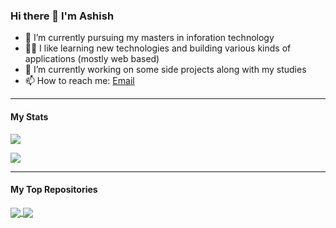 ### Hi there 👋 I'm Ashish

- 🌱 I’m currently pursuing my masters in inforation technology
- 👨‍💻 I like learning new technologies and building various kinds of applications (mostly web based)
- 🔭 I’m currently working on some side projects along with my studies
- 📫 How to reach me: [Email](mailto:shetty073@gmail.com)

<hr />

#### My Stats

<p>
  <img src="https://github-readme-stats.vercel.app/api?username=shetty073&show_icons=true&theme=outrun&icon_color=eee&hide=contribs" />
</p>

<p>
  <img src="https://github-readme-stats.vercel.app/api/top-langs/?username=shetty073&theme=outrun&langs_count=20&hide=html,css,scss,less,tsql&layout=compact" />
</p>

<hr />

#### My Top Repositories

<a href="https://github.com/shetty073/amazon-top-deals-python">
  <img align="center" src="https://github-readme-stats.vercel.app/api/pin/?username=shetty073&repo=amazon-top-deals-python&theme=outrun" />
</a>

<a href="https://github.com/shetty073/soak-your-brain-elearning-app">
  <img align="center" src="https://github-readme-stats.vercel.app/api/pin/?username=shetty073&repo=soak-your-brain-elearning-app&theme=outrun" />
</a>
